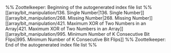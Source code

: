 %% Zoottelkeeper: Beginning of the autogenerated index file list  %%
 [[array/bit_manipulation/136. Single Number|136. Single Number]]
 [[array/bit_manipulation/268. Missing Number|268. Missing Number]]
 [[array/bit_manipulation/421. Maximum XOR of Two Numbers in an Array|421. Maximum XOR of Two Numbers in an Array]]
 [[array/bit_manipulation/995. Minimum Number of K Consecutive Bit Flips|995. Minimum Number of K Consecutive Bit Flips]]
%% Zoottelkeeper: End of the autogenerated index file list  %%
